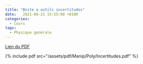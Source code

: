 ```yaml
---
title: "Boite a outils incertitudes"
date:   2021-06-21 15:55:00 +0100
categories:
  - Cours
tags:
  - Physique genérale
---
```



[Lien du PDF](/assets/pdf/Manip/Poly/Incertitudes.pdf)

{% include pdf src="/assets/pdf/Manip/Poly/Incertitudes.pdf" %}

